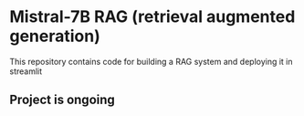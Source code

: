 # Mistral-7B RAG (retrieval augmented generation)

This repository contains code for building a RAG system and deploying it in streamlit

## Project is ongoing